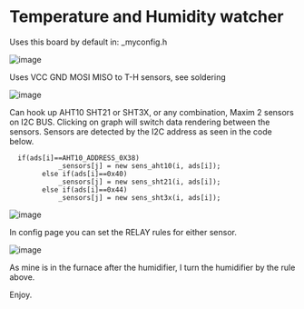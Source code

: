 # Temperature and Humidity watcher

Uses this board by default in: _myconfig.h

![image](https://github.com/user-attachments/assets/af5ba058-c2a2-4036-8d7e-1f8a97062230)


Uses VCC GND MOSI MISO to T-H sensors, see soldering

![image](https://github.com/user-attachments/assets/3ad7a4c2-9352-4a9a-a393-ed2ff4d6583b)

Can hook up AHT10  SHT21  or SHT3X, or any combination, Maxim 2 sensors on I2C BUS.
Clicking on graph will switch data rendering between the sensors.
Sensors are detected by the I2C address as seen in the code below.

```
  if(ads[i]==AHT10_ADDRESS_0X38)
            _sensors[j] = new sens_aht10(i, ads[i]);
        else if(ads[i]==0x40)
            _sensors[j] = new sens_sht21(i, ads[i]);
        else if(ads[i]==0x44)
            _sensors[j] = new sens_sht3x(i, ads[i]);

```

![image](https://github.com/user-attachments/assets/e9d456c2-6265-451c-949f-604793905860)


In config page you can set the RELAY rules for either sensor.


![image](https://github.com/user-attachments/assets/2f7ca060-8aef-41a9-a45b-e19335ba5689)

As mine is in the furnace after the humidifier, I turn the humidifier by the rule above.

Enjoy.




